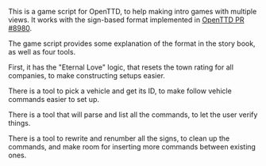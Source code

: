 This is a game script for OpenTTD, to help making intro games with multiple views.
It works with the sign-based format implemented in [OpenTTD PR #8980](https://github.com/OpenTTD/OpenTTD/pull/8980).

The game script provides some explanation of the format in the story book, as well as four tools.

First, it has the "Eternal Love" logic, that resets the town rating for all companies, to make constructing setups easier.

There is a tool to pick a vehicle and get its ID, to make follow vehicle commands easier to set up.

There is a tool that will parse and list all the commands, to let the user verify things.

There is a tool to rewrite and renumber all the signs, to clean up the commands, and make room for inserting more commands between existing ones.
